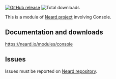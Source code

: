 [![GitHub release](https://img.shields.io/github/release/neard/module-console.svg?style=flat-square)](https://github.com/neard/module-console/releases/latest)
![Total downloads](https://img.shields.io/github/downloads/neard/module-console/total.svg?style=flat-square)

This is a module of [Neard project](https://github.com/neard/neard) involving Console.

## Documentation and downloads

https://neard.io/modules/console

## Issues

Issues must be reported on [Neard repository](https://github.com/neard/neard/issues).
